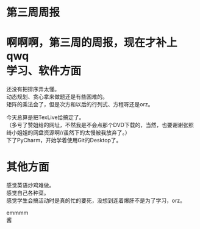 第三周周报
==

啊啊啊，第三周的周报，现在才补上qwq  
学习、软件方面
=
还没有把排序弄太懂。  
动态规划、贪心拿来做题还是有些困难的。  
矩阵的乘法会了，但是次方和以后的行列式、方程呀还是orz。  

今天总算是把TexLive给搞定了。  
（多亏了赞姐给的网址，不然我是不会点那个DVD下载的，当然，也要谢谢张照绮小姐姐的网盘资源啊//虽然下的太慢被我放弃了。）  
下了PyCharm，开始学着使用Git的Desktop了。

其他方面
=
感觉英语炒鸡难做。  
感觉自己各种菜。  
感觉学生会搞活动时是真的忙的要死，没想到连着爆肝不是为了学习，orz。  

emmmm  
酱
